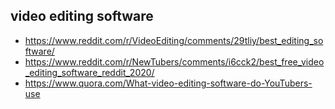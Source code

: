 ## video editing software

- https://www.reddit.com/r/VideoEditing/comments/29tliy/best_editing_software/
- https://www.reddit.com/r/NewTubers/comments/i6cck2/best_free_video_editing_software_reddit_2020/
- https://www.quora.com/What-video-editing-software-do-YouTubers-use